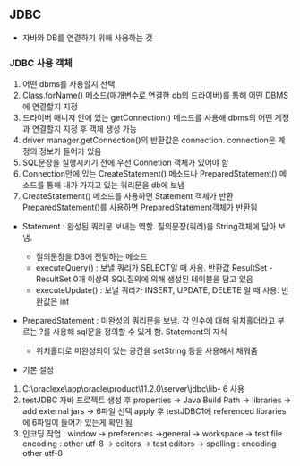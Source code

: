## JDBC
- 자바와 DB를 연결하기 위해 사용하는 것

### JDBC 사용 객체
1. 어떤 dbms를 사용할지 선택
2. Class.forName() 메소드(매개변수로 연결한 db의 드라이버)를 통해 어떤 DBMS에 연결할지 지정
3. 드라이버 매니저 안에 있는 getConnection() 메소드를 사용해 dbms의 어떤 계정과 연결할지 지정 후 객체 생성 가능
4. driver manager.getConnection()의 반환값은 connection. connection은 계정의 정보가 들어가 있음
5. SQL문장을 실행시키기 전에 우선 Connetion 객체가 있어야 함
6. Connection안에 있는 CreateStatement() 메소드나 PreparedStatement() 메소드를 통해 내가 가지고 있는 쿼리문을 db에 보냄
7. CreateStatement() 메소드를 사용하면 Statement 객체가 반환 PreparedStatement()를 사용하면 PreparedStatement객체가 반환됨

- Statement : 완성된 쿼리문 보내는 역할. 질의문장(쿼리)을 String객체에 담아 보냄.
	- 질의문장을 DB에 전달하는 메소드
	- executeQuery() : 보낼 쿼리가 SELECT일 때 사용. 반환값 ResultSet
			- ResultSet 0개 이상의 SQL질의에 의해 생성된 테이블을 담고 있음
	- executeUpdate() : 보낼 쿼리가 INSERT, UPDATE, DELETE 일 때 사용. 반환값은 int
- PreparedStatement : 미완성의 쿼리문을 보냄. 각 인수에 대해 위치홀더라고 부르는 ?를 사용해 sql문을 정의할 수 있게 함. Statement의 자식
	- 위치홀더로 미완성되어 있는 공간을 setString 등을 사용해서 채워줌



- 기본 설정
1. C:\oraclexe\app\oracle\product\11.2.0\server\jdbc\lib- 6 사용
2. testJDBC 자바 프로젝트 생성 후 properties -> Java Build Path -> libraries -> add external jars -> 6파일 선택
apply 후 testJDBC1에 referenced libraries에 6파일이 들어가 있는게 확인 됨
3. 인코딩 작업 : window -> preferences ->general -> workspace -> test file encoding : other utf-8 ->
		editors -> test editors -> spelling : encoding other utf-8

